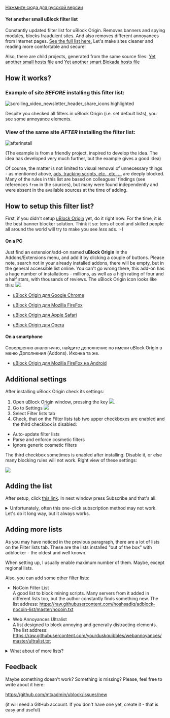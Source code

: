 [Нажмите сюда для русской версии](README.md)

#### Yet another small uBlock filter list

Constantly updated filter list for uBlock Origin. Removes banners and spying modules, blocks fraudulent sites. And also removes different annoyances from internet pages. [See the full list here.](docs/policy_en.md) Let's make sites cleaner and reading more comfortable and secure!

Also, there are child projects, generated from the same source files: [Yet another small hosts file](docs/hosts_file_en.md) and [Yet another smart Blokada hosts file](docs/hosts_file_blokada_en.md)


## How it works?

### Example of site *BEFORE* installing this filter list:

![scrolling_video_newsletter_header_share_icons highlighted](https://user-images.githubusercontent.com/22258847/51348578-16f08980-1a71-11e9-80b8-0f2ad5379bcd.png)

Despite you checked all filters in uBlock Origin (i.e. set default lists), you see some annoyance elements. 

### View of the same site *AFTER* installing the filter list:

![afterinstall](https://user-images.githubusercontent.com/22258847/51348138-e8be7a00-1a6f-11e9-9b0c-5fac61a83f8f.png)

(The example is from a friendly project, inspired to develop the idea. The idea has developed very much further, but the example gives a good idea)

Of course, the matter is not limited to visual removal of unnecessary things - as mentioned above, [ads, tracking scripts, etc., etc. ...](docs/policy_en.md) are deeply blocked. Many of the rules in this list are based on colleagues' findings (see references `from` in the sources), but many were found independently and were absent in the available sources at the time of adding.


## How to setup this filter list?

First, if you didn't setup [uBlock Origin](https://github.com/gorhill/uBlock) yet, do it right now. For the time, it is the best banner blocker solution. Think it so: tens of cool and skilled people all around the world will try to make you see *less* ads. :-)

#### On a PC

Just find an extension/add-on named **uBlock Origin** in the Addons/Extensions menu, and add it by clicking a couple of buttons. Please note, search not in your already installed addons, there will be empty, but in the general accessible list online. You can't go wrong there, this add-on has a huge number of installations - millions, as well as a high rating of four and a half stars, with thousands of reviews. The uBlock Origin icon looks like this: ![](https://user-images.githubusercontent.com/22258847/39936895-7ca7a8fc-553d-11e8-9496-45a96b623614.png).

- [uBlock Origin для Google Chrome](https://chrome.google.com/webstore/detail/ublock-origin/cjpalhdlnbpafiamejdnhcphjbkeiagm)

- [uBlock Origin для Mozilla FireFox](https://addons.mozilla.org/en-US/firefox/addon/ublock-origin/)

- [uBlock Origin для Apple Safari](https://github.com/el1t/uBlock-Safari#installation)

- [uBlock Origin для Opera](https://addons.opera.com/extensions/details/ublock/)

#### On a smartphone

Совершенно аналогично, найдите дополнение по имени uBlock Origin в меню Дополнения (Addons). Иконка та же.

- [uBlock Origin для Mozilla FireFox на Android](https://addons.mozilla.org/EN-US/android/addon/ublock-origin/) 


## Additional settings

After installing uBlock Origin check its settings:

1. Open uBlock Origin window, pressing the key ![](https://user-images.githubusercontent.com/22258847/39936895-7ca7a8fc-553d-11e8-9496-45a96b623614.png).
2. Go to Settings ![](https://user-images.githubusercontent.com/22258847/39938114-5dc5cf00-5541-11e8-996d-5d583611f76f.png)
3. Select Filter lists tab
4. Check, that on the Filter lists tab two upper checkboxes are enabled and the third checkbox is disabled:
- Auto-update filter lists 
- Parse and enforce cosmetic filters
- Ignore generic cosmetic filters

The third checkbox sometimes is enabled after installing. Disable it, or else many blocking rules will not work. Right view of these settings:

![](https://raw.githubusercontent.com/mtxadmin/ublock/master/docs/images/ublock_settings_general_en.png)


## Adding the list

After setup, click [this link](https://subscribe.adblockplus.org/?location=https%3A//raw.githubusercontent.com/mtxadmin/ublock/master/it). In next window press Subscribe and that's all.

<details>
    <summary>
    Unfortunately, often this one-click subscription method may not work. Let's do it long way, but it always works.
    </summary>
  
1. Open uBlock Origin's window, pressing its button ![](https://user-images.githubusercontent.com/22258847/39936895-7ca7a8fc-553d-11e8-9496-45a96b623614.png).

2. Go to settings ![](https://user-images.githubusercontent.com/22258847/39938114-5dc5cf00-5541-11e8-996d-5d583611f76f.png)

3. Choose Lists tab

![](https://user-images.githubusercontent.com/22258847/39937403-1da7b8b8-553f-11e8-865a-73a3f2fa4bb8.PNG). 

4. Scroll to bottom and add the address:

> ```

``https://raw.githubusercontent.com/mtxadmin/ublock/master/it``

> ```

5. Press Apply button. 


I noticed the list sometimes cannot be added from the first try. Yes, it's happens, I don't know why. Please try again. Or you can add zero to the address:

> ```

``https://raw.githubusercontent.com/mtxadmin/ublock/master/it0``

> ```

After successful installing you will see "Yet another small uBlock filter list" label. It means you did it.

The author of [the friendly project](https://github.com/yourduskquibbles/webannoyances/) made a small demonstration of adding list. The process looks like that (with different address, of course):

![](https://user-images.githubusercontent.com/22258847/39935902-25add6be-553a-11e8-82b0-badc73f44ed3.gif)
</details>


## Adding more lists

As you may have noticed in the previous paragraph, there are a lot of lists on the Filter lists tab. These are the lists installed "out of the box" with adblocker - the oldest and well known.

When setting up, I usually enable maximum number of them. Maybe, except regional lists.

Also, you can add some other filter lists:

- NoCoin Filter List<br>
A good list to block mining scripts. Many servers from it added in different lists too, but the author constantly finds something new. The list address:
https://raw.githubusercontent.com/hoshsadiq/adblock-nocoin-list/master/nocoin.txt

- Web Annoyances Ultralist<br>
A list designed to block annoying and generally distracting elements. The list address:
https://raw.githubusercontent.com/yourduskquibbles/webannoyances/master/ultralist.txt

<details>
    <summary>
        What about of more lists?
    </summary>
    See additional lists on https://filterlists.com . But many of them, unfortunately, were abandoned long time ago - see the last change dates.
</details>


## Feedback

Maybe something doesn't work? Something is missing? Please, feel free to write about it here:

https://github.com/mtxadmin/ublock/issues/new

(it will need a GitHub account. If you don't have one yet, create it - that is easy and useful)
